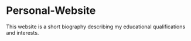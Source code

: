# Personal-Website
This website is a short biography describing my educational qualifications and interests.
